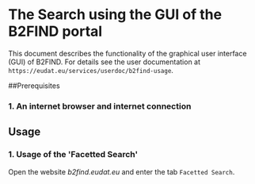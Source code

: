 # The Search using the GUI of the B2FIND portal
This document describes the functionality of the graphical user interface (GUI) of B2FIND. For details see the user documentation at `https://eudat.eu/services/userdoc/b2find-usage`. 

##Prerequisites

### 1. An internet browser and internet connection

## Usage

### 1. Usage of the 'Facetted Search'

Open the website *b2find.eudat.eu* and enter the tab `Facetted Search`.

